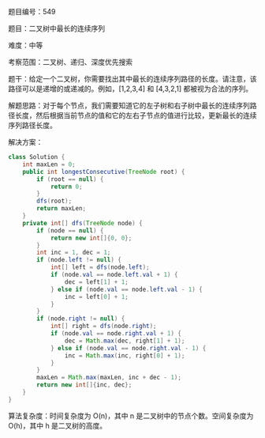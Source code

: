 题目编号：549

题目：二叉树中最长的连续序列

难度：中等

考察范围：二叉树、递归、深度优先搜索

题干：给定一个二叉树，你需要找出其中最长的连续序列路径的长度。请注意，该路径可以是递增的或递减的。例如，[1,2,3,4] 和 [4,3,2,1] 都被视为合法的序列。

解题思路：对于每个节点，我们需要知道它的左子树和右子树中最长的连续序列路径长度，然后根据当前节点的值和它的左右子节点的值进行比较，更新最长的连续序列路径长度。

解决方案：

```java
class Solution {
    int maxLen = 0;
    public int longestConsecutive(TreeNode root) {
        if (root == null) {
            return 0;
        }
        dfs(root);
        return maxLen;
    }
    private int[] dfs(TreeNode node) {
        if (node == null) {
            return new int[]{0, 0};
        }
        int inc = 1, dec = 1;
        if (node.left != null) {
            int[] left = dfs(node.left);
            if (node.val == node.left.val + 1) {
                dec = left[1] + 1;
            } else if (node.val == node.left.val - 1) {
                inc = left[0] + 1;
            }
        }
        if (node.right != null) {
            int[] right = dfs(node.right);
            if (node.val == node.right.val + 1) {
                dec = Math.max(dec, right[1] + 1);
            } else if (node.val == node.right.val - 1) {
                inc = Math.max(inc, right[0] + 1);
            }
        }
        maxLen = Math.max(maxLen, inc + dec - 1);
        return new int[]{inc, dec};
    }
}
```

算法复杂度：时间复杂度为 O(n)，其中 n 是二叉树中的节点个数。空间复杂度为 O(h)，其中 h 是二叉树的高度。